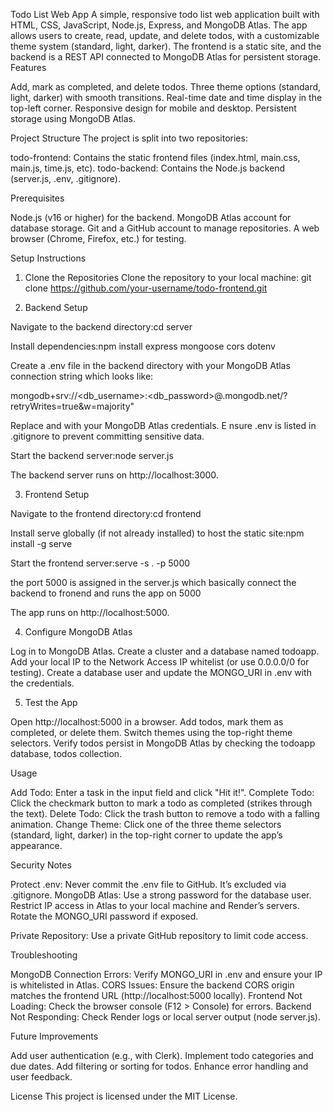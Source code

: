 Todo List Web App
A simple, responsive todo list web application built with HTML, CSS, JavaScript, Node.js, Express, and MongoDB Atlas. The app allows users to create, read, update, and delete todos, with a customizable theme system (standard, light, darker). The frontend is a static site, and the backend is a REST API connected to MongoDB Atlas for persistent storage.
Features

Add, mark as completed, and delete todos.
Three theme options (standard, light, darker) with smooth transitions.
Real-time date and time display in the top-left corner.
Responsive design for mobile and desktop.
Persistent storage using MongoDB Atlas.

Project Structure
The project is split into two repositories:

todo-frontend: Contains the static frontend files (index.html, main.css, main.js, time.js, etc).
todo-backend: Contains the Node.js backend (server.js, .env, .gitignore).

Prerequisites

Node.js (v16 or higher) for the backend.
MongoDB Atlas account for database storage.
Git and a GitHub account to manage repositories.
A web browser (Chrome, Firefox, etc.) for testing.

Setup Instructions
1. Clone the Repositories
Clone the repository to your local machine:
git clone https://github.com/your-username/todo-frontend.git

2. Backend Setup

Navigate to the backend directory:cd server

Install dependencies:npm install express mongoose cors dotenv


Create a .env file in the backend directory with your MongoDB Atlas connection string which looks like: 

mongodb+srv://<db_username>:<db_password>@<clusterName>.mongodb.net/?retryWrites=true&w=majority"


Replace <username> and <password> with your MongoDB Atlas credentials.
E
nsure .env is listed in .gitignore to prevent committing sensitive data.

Start the backend server:node server.js

The backend server runs on http://localhost:3000.



3. Frontend Setup

Navigate to the frontend directory:cd frontend


Install serve globally (if not already installed) to host the static site:npm install -g serve


Start the frontend server:serve -s . -p 5000 

the port 5000 is assigned in the server.js which basically connect the backend to fronend and runs the app on 5000

The app runs on http://localhost:5000.



4. Configure MongoDB Atlas

Log in to MongoDB Atlas.
Create a cluster and a database named todoapp.
Add your local IP to the Network Access IP whitelist (or use 0.0.0.0/0 for testing).
Create a database user and update the MONGO_URI in .env with the credentials.

5. Test the App

Open http://localhost:5000 in a browser.
Add todos, mark them as completed, or delete them.
Switch themes using the top-right theme selectors.
Verify todos persist in MongoDB Atlas by checking the todoapp database, todos collection.

Usage

Add Todo: Enter a task in the input field and click "Hit it!".
Complete Todo: Click the checkmark button to mark a todo as completed (strikes through the text).
Delete Todo: Click the trash button to remove a todo with a falling animation.
Change Theme: Click one of the three theme selectors (standard, light, darker) in the top-right corner to update the app’s appearance.

Security Notes

Protect .env: Never commit the .env file to GitHub. It’s excluded via .gitignore.
MongoDB Atlas:
Use a strong password for the database user.
Restrict IP access in Atlas to your local machine and Render’s servers.
Rotate the MONGO_URI password if exposed.


Private Repository: Use a private GitHub repository to limit code access.

Troubleshooting

MongoDB Connection Errors: Verify MONGO_URI in .env and ensure your IP is whitelisted in Atlas.
CORS Issues: Ensure the backend CORS origin matches the frontend URL (http://localhost:5000 locally).
Frontend Not Loading: Check the browser console (F12 > Console) for errors.
Backend Not Responding: Check Render logs or local server output (node server.js).

Future Improvements

Add user authentication (e.g., with Clerk).
Implement todo categories and due dates.
Add filtering or sorting for todos.
Enhance error handling and user feedback.

License
This project is licensed under the MIT License.